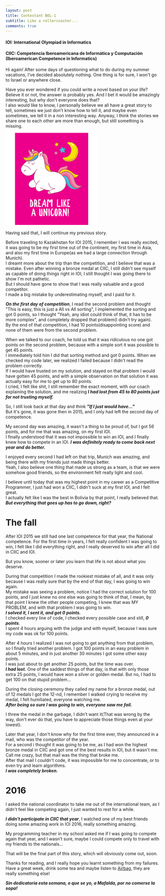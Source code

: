 ```yaml
---
layout: post
title: Contestant BOL-1
subtitle: Like a rollercoaster...
comments: true
---
```

 
#### IOI: International Olympiad in Informatics
#### CIIC: Competencia Iberoamericana de Informática y Computación (Iberoamerican Competence in Informatics)
 
Hi again!
After some days of questioning what  to do during my summer vacations, I've decided absolutely nothing. One thing is for sure, I won't go to Israel or anywhere close.
 
Have you ever wondered if you could write a novel based on your life? Believe it or not, the answer is probably yes. And I bet it would be amazingly interesting, but why don't everyone does that?<br/>
I also would like to know, I personally believe we all have a great story to tell, sometimes we just don't know how to tell it, and maybe even sometimes, we tell it in a non interesting way.
Anyway, I think the stories we share one to each other are more than enough, but still something is missing.
 
<img src="/assets/img/como_unicornio.jpg" width="300" height="300" class="center"/>

Having said that, I will continue my previous story.
 
Before traveling to Kazakhstan for IOI 2015, I remember I was really excited, it was going to be my first time out of the continent, my first time in Asia, and also my first time in Europe(as we had a large connection through Munich). <br/>
I dreamt more about the trip than the competition, and I believe that was a mistake.
Even after winning a bronze medal at CIIC, I still didn't see myself as capable of doing things right in IOI, I still thought I was going there to show I'm not pathetic.<br/> 
But I should have gone to show that I was really valuable and a good competitor.<br/>
I made a big mistake by underestimating myself, and I paid for it.
 
___On the first day of competition___, I read the second problem and thought "This is easy, this is just a All vs All sorting", I implemented the sorting and got 0 points, so I thought "Yeah, any idiot could think of that, it has to be more complex", and completely dropped that problem(I didn't try again).<br/>
By the end of that competition, I had 10 points(disappointing score) and none of them were from the second problem.
 
When we talked to our coach, he told us that it was ridiculous no one got points on the second problem, because with a simple sort it was possible to get 45 points.<br/>
I immediately told him I did that sorting method and got 0 points. When we checked my code later, we realized I failed because I didn't read the problem correctly.<br/> If I would have trusted on my solution, and stayed on that problem I would have gotten 45 points, and with a simple observation on that solution it was actually easy for me to get up to 80 points.<br/>
I cried, I felt like shit, I still remember the exact moment, with our coach explaining the solution, and me realizing ___I had lost from 45 to 80 points just for not trusting myself.___
 
So, I still look back at that day and think ___"If I just would have..."___<br/>
But it's gone, it was gone then in 2015, and I only had left the second day of competence.
 
My second day was amazing, it wasn't a thing to be proud of, but I got 56 points, and for me that was amazing, on my first IOI.<br/>
I finally understood that it was not impossible to win an IOI, and I finally knew how to compete in an IOI. ___I was definitely ready to come back next year and do better.___
 
I enjoyed every second I had left on that trip, Munich was amazing, and being there with my friends just made things better.<br/>
Yeah, I also believe one thing that made us strong as a team, is that we were somehow good friends, so the environment felt really light and cool.
 
I believe until today that was my highest point in my career as a Competitive Programmer, I just had won a CIIC, I didn't suck at my first IOI, and I felt great.<br/> I actually felt like I was the best in Bolivia by that point, I really believed that.<br/>
___But everything that goes up has to go down, right?___
 
# The fall
 
After IOI 2015 we still had one last competence for that year, the National competence.
For the first time in years, I felt really confident I was going to win, I felt like I did everything right, and I really deserved to win after all I did in CIIC and IOI.
 
But you know, sooner or later you learn that life is not about what you deserve.
 
During that competition I made the rookiest mistake of all, and it was only because I was really sure that by the end of that day, I was going to win again.<br/>
My mistake was seeing a problem, notice I had the correct solution for 100 points, and I just knew no one else was going to think of that, I mean, by that point I knew the other people competing, I knew that was MY PROBLEM, and with that problem I was going to win.<br/>
___I solved it, I sent it, and got 0 points.___<br/>
I checked every line of code, I checked every possible case and still, ___0 points___.<br/>
I spent 4 hours arguing with the judge and with myself, because I was sure my code was ok for 100 points.
 
After 4 hours I realized I was not going to get anything from that problem, so I finally tried another problem. I got 100 points in an easy problem in about 5 minutes, and in just another 30 minutes I got some other easy points.<br/>
I was just about to get another 25 points, but the time was over.<br/>
___I had lost.___
One of the saddest things of that day, is that with only those extra 25 points, I would have won a silver or golden medal. But no, I had to get 100 on that stupid problem...
 
During the closing ceremony they called my name for a bronze medal, out of 12 medals I got the 12-nd, I remember I walked crying to receive my medal, I felt humiliated, everyone watching me.<br/>
___After being so sure I was going to win, everyone saw me fail.___
 
I threw the medal in the garbage, I didn't want it(That was wrong by the way, don't ever do that, you have to appreciate those things even at your lowest).
 
Later that year, I don't know why for the first time ever, they announced in a mail, who was the competitor of the year.<br/>
For a second i thought it was going to be me, as I had won the highest bronze medal in CIIC and got one of the best results in IOI, but it wasn't me.<br/>
Call me crazy, but that mail was the thing that broke me.<br/>
After that mail I couldn't code, it was impossible for me to concentrate, or to even try and learn algorithms.<br/>
___I was completely broken.___
 
# 2016

I asked the national coordinator to take me out of the international team, as I didn't feel like competing again, I just wanted to rest for a while.
 
___I didn't participate in CIIC that year___, I watched one of my best friends doing some amazing work in IOI 2016, really something amazing.
 
My programming teacher in my school asked me if I was going to compete again that year, and I wasn't sure, maybe I could compete only to travel with my friends to the nationals...
 
That will be the final part of this story, which will obviously come out, soon.
 
Thanks for reading, and I really hope you learnt something from my failures. <br/>
Have a great week, drink some tea and maybe listen to [Airbag](https://youtu.be/-5O2-s32IQk), they are really something else!
 
___Sin dedicatoria esta semana, o que se yo, a Mafalda, por no comerse la sopa!___

